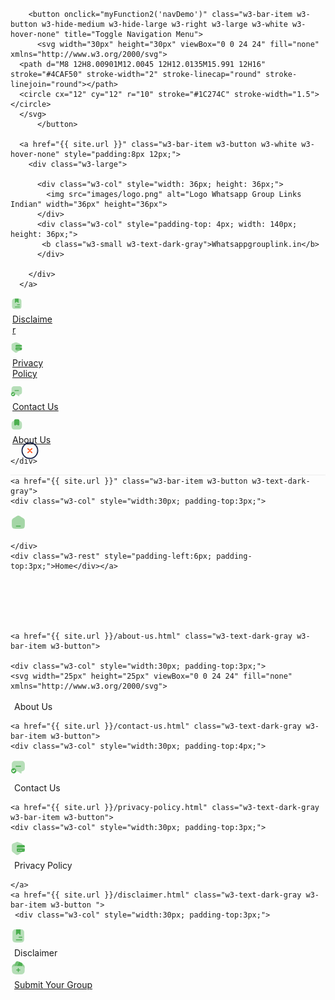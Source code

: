 <!-- Navbar -->
<div class="w3-row w3-white w3-border-bottom w3-border-light-gray" style="padding: 6px 0px;  z-index: 3;">
    <div class="w3-content w3-bar w3-white w3-left-align w3-large" style="max-width: 1100px;">
      

        <button onclick="myFunction2('navDemo')" class="w3-bar-item w3-button w3-hide-medium w3-hide-large w3-right w3-large w3-white w3-hover-none" title="Toggle Navigation Menu">
          <svg width="30px" height="30px" viewBox="0 0 24 24" fill="none" xmlns="http://www.w3.org/2000/svg">
      <path d="M8 12H8.00901M12.0045 12H12.0135M15.991 12H16" stroke="#4CAF50" stroke-width="2" stroke-linecap="round" stroke-linejoin="round"></path>
      <circle cx="12" cy="12" r="10" stroke="#1C274C" stroke-width="1.5"></circle>
      </svg>
          </button>
     
      <a href="{{ site.url }}" class="w3-bar-item w3-button w3-white w3-hover-none" style="padding:8px 12px;">
        <div class="w3-large">

          <div class="w3-col" style="width: 36px; height: 36px;">
            <img src="images/logo.png" alt="Logo Whatsapp Group Links Indian" width="36px" height="36px">
          </div>
          <div class="w3-col" style="padding-top: 4px; width: 140px; height: 36px;">
           <b class="w3-small w3-text-dark-gray">Whatsappgrouplink.in</b>
          </div>
         
        </div>
      </a>




      


     
     

      
<div class="w3-hide-small w3-bar-item w3-right w3-small" style="margin-top:7px;">
       <a href="{{ site.url }}/disclaimer.html"class="w3-hover-text-green">
       <div class="w3-col" style="width:20px;"><svg width="20px" height="20px" viewBox="0 0 24 24" fill="none" xmlns="http://www.w3.org/2000/svg">
<path opacity="0.4" d="M21 7V17C21 20 19.5 22 16 22H8C4.5 22 3 20 3 17V7C3 4 4.5 2 8 2H16C19.5 2 21 4 21 7Z" fill="#4caf50"></path>
<path d="M15.5 2V9.85999C15.5 10.3 14.98 10.52 14.66 10.23L12.34 8.09C12.15 7.91 11.85 7.91 11.66 8.09L9.34003 10.23C9.02003 10.53 8.5 10.3 8.5 9.85999V2H15.5Z" fill="#4caf50"></path>
<path d="M17.5 14.75H13.25C12.84 14.75 12.5 14.41 12.5 14C12.5 13.59 12.84 13.25 13.25 13.25H17.5C17.91 13.25 18.25 13.59 18.25 14C18.25 14.41 17.91 14.75 17.5 14.75Z" fill="#4caf50"></path>
<path d="M17.5 18.75H9C8.59 18.75 8.25 18.41 8.25 18C8.25 17.59 8.59 17.25 9 17.25H17.5C17.91 17.25 18.25 17.59 18.25 18C18.25 18.41 17.91 18.75 17.5 18.75Z" fill="#4caf50"></path>
</svg></div>
        <div class="w3-col" style="padding:3px; width:65px;"> Disclaimer </div> </a>
      </div>
 <div class="w3-hide-small w3-bar-item w3-right w3-small" style="margin-top:7px;">
       <a href="{{ site.url }}/privacy-policy.html"class="w3-hover-text-green">
       <div class="w3-col" style="width:20px;"><svg width="20px" height="20px" viewBox="0 0 24 24" fill="none" xmlns="http://www.w3.org/2000/svg">
<path opacity="0.4" d="M9.41977 2.15994L3.91977 4.21994C2.86977 4.60994 2.00977 5.85993 2.00977 6.97993V15.0799C2.00977 15.8899 2.53977 16.9599 3.18977 17.4399L8.68977 21.5499C9.65977 22.2799 11.2498 22.2799 12.2198 21.5499L17.7198 17.4399C18.3698 16.9499 18.8998 15.8899 18.8998 15.0799V6.97993C18.8998 5.85993 18.0398 4.60994 16.9898 4.21994L11.4898 2.15994C10.9198 1.94994 9.98977 1.94994 9.41977 2.15994Z" fill="#4caf50"></path>
<path d="M19.2601 6.75977H12.4102C12.2102 6.75977 12.0201 6.76978 11.8401 6.76978C10.1201 6.86978 9.66016 7.49978 9.66016 9.45978V9.84978C9.66016 10.264 9.99594 10.5998 10.4102 10.5998H21.2502C21.6644 10.5998 22.0002 10.264 22.0002 9.84978V9.45978C22.0002 7.29978 21.4501 6.75977 19.2601 6.75977Z" fill="#4caf50"></path>
<path d="M10.4199 11.7002C10.0057 11.7002 9.66992 12.036 9.66992 12.4502V14.5402C9.66992 16.7002 10.2199 17.2502 12.4099 17.2502H19.2599C21.4099 17.2502 21.9799 16.7302 21.9999 14.6602V12.4502C21.9999 12.036 21.6641 11.7002 21.2499 11.7002H10.4199ZM13.2699 15.4702H12.0199C11.7199 15.4702 11.4799 15.2302 11.4799 14.9302C11.4799 14.6302 11.7199 14.3902 12.0199 14.3902H13.2699C13.5699 14.3902 13.8099 14.6302 13.8099 14.9302C13.8099 15.2302 13.5699 15.4702 13.2699 15.4702ZM17.3199 15.4702H14.8299C14.5299 15.4702 14.2899 15.2302 14.2899 14.9302C14.2899 14.6302 14.5299 14.3902 14.8299 14.3902H17.3199C17.6199 14.3902 17.8599 14.6302 17.8599 14.9302C17.8699 15.2302 17.6199 15.4702 17.3199 15.4702Z" fill="#4caf50"></path>
</svg></div>
        <div class="w3-col" style="padding:3px; width:90px;"> Privacy Policy </div> </a>
      </div>
 <div class="w3-hide-small w3-bar-item w3-right w3-small" style="margin-top:7px;">
       <a href="{{ site.url }}/contact-us.html"class="w3-hover-text-green">
       <div class="w3-col" style="width:20px;"><svg width="20px" height="20px" viewBox="0 0 24 24" fill="none" xmlns="http://www.w3.org/2000/svg">
<path opacity="0.4" d="M22 7.43018V13.4302C22 14.9302 21.5 16.1802 20.62 17.0602C19.75 17.9302 18.5 18.4302 17 18.4302V20.5602C17 21.3602 16.11 21.8402 15.45 21.4002L11 18.4302H8.88C8.96 18.1302 9 17.8202 9 17.5002C9 16.4802 8.61 15.5402 7.97 14.8302C7.25 14.0102 6.18 13.5002 5 13.5002C3.88 13.5002 2.86 13.9602 2.13 14.7102C2.04 14.3102 2 13.8802 2 13.4302V7.43018C2 4.43018 4 2.43018 7 2.43018H17C20 2.43018 22 4.43018 22 7.43018Z" fill="#4CAF50"></path>
<path d="M15.5 11.25H8.5C8.09 11.25 7.75 10.91 7.75 10.5C7.75 10.09 8.09 9.75 8.5 9.75H15.5C15.91 9.75 16.25 10.09 16.25 10.5C16.25 10.91 15.91 11.25 15.5 11.25Z" fill="#4caf50"></path>
<path d="M5 13.5C2.79 13.5 1 15.29 1 17.5C1 18.25 1.20999 18.96 1.57999 19.56C2.26999 20.72 3.54 21.5 5 21.5C6.46 21.5 7.73001 20.72 8.42001 19.56C8.79001 18.96 9 18.25 9 17.5C9 15.29 7.21 13.5 5 13.5ZM6.97 17.17L4.84 19.14C4.7 19.27 4.50999 19.34 4.32999 19.34C4.13999 19.34 3.94999 19.27 3.79999 19.12L2.81 18.13C2.52 17.84 2.52 17.36 2.81 17.07C3.1 16.78 3.58 16.78 3.87 17.07L4.35001 17.55L5.95001 16.07C6.25001 15.79 6.73001 15.81 7.01001 16.11C7.29001 16.41 7.27 16.89 6.97 17.17Z" fill="#4caf50"></path>
</svg></div>
        <div class="w3-col" style="padding:3px; width:75px;"> Contact Us </div> </a>
      </div>
<div class="w3-hide-small w3-bar-item w3-right w3-small" style="margin-top:7px;">
       <a href="{{ site.url }}/about-us.html" class="w3-hover-text-green">
       <div class="w3-col" style="width:20px;"><svg width="20px" height="20px" viewBox="0 0 24 24" fill="none" xmlns="http://www.w3.org/2000/svg">
<path d="M17 4.96V12.08C17 14.07 15.59 14.84 13.86 13.8L12.54 13C12.24 12.82 11.76 12.82 11.46 13L10.14 13.8C8.41 14.84 7 14.07 7 12.08V4.99C7.01 3 8.01 2 10 2H14C15.98 2 16.98 2.99 17 4.96Z" fill="#4caf50"/>
<path opacity="0.4" d="M22 11.9V14.93C22 19.98 20 22 15 22H9C4 22 2 19.98 2 14.93V11.9C2 7.65996 3.41 5.55996 6.82 4.98996H7V12.08C7 14.07 8.41 14.84 10.14 13.8L11.46 13C11.76 12.82 12.24 12.82 12.54 13L13.86 13.8C15.59 14.84 17 14.07 17 12.08V4.95996C20.54 5.47996 22 7.58996 22 11.9Z" fill="#4caf50"/>
</svg></div>
       <div class="w3-col" style="padding:3px; width:65px;"> About Us </div></a>
      </div>

      
    </div>


  </div>
  <div id="navDemo" class="w3-display-container w3-bar-block w3-hide-large w3-hide-medium w3-large w3-hide w3-white" style="border-top: 2px solid #f5f5f5;">

<div onclick="myFunction2('navDemo')" class="w3-display-topright w3-white" style="padding:8px 16px; z-index:100; margin-top:-63px;">
<svg width="30px" height="30px" viewBox="0 0 24 24" fill="none" xmlns="http://www.w3.org/2000/svg">
<circle cx="12" cy="12" r="10" stroke="#1C274C" stroke-width="1.5"/>
<path d="M14.5 9.50002L9.5 14.5M9.49998 9.5L14.5 14.5" stroke="#ff5722" stroke-width="1.5" stroke-linecap="round"/>
</svg>
</div>

    <a href="{{ site.url }}" class="w3-bar-item w3-button w3-text-dark-gray">
    <div class="w3-col" style="width:30px; padding-top:3px;">
    
<svg width="25px" height="25px" viewBox="0 0 24 24" fill="none" xmlns="http://www.w3.org/2000/svg">
<path opacity="0.5" d="M2 12.2039C2 9.91549 2 8.77128 2.5192 7.82274C3.0384 6.87421 3.98695 6.28551 5.88403 5.10813L7.88403 3.86687C9.88939 2.62229 10.8921 2 12 2C13.1079 2 14.1106 2.62229 16.116 3.86687L18.116 5.10812C20.0131 6.28551 20.9616 6.87421 21.4808 7.82274C22 8.77128 22 9.91549 22 12.2039V13.725C22 17.6258 22 19.5763 20.8284 20.7881C19.6569 22 17.7712 22 14 22H10C6.22876 22 4.34315 22 3.17157 20.7881C2 19.5763 2 17.6258 2 13.725V12.2039Z" fill="#4caf50"/>
<path d="M9 17.25C8.58579 17.25 8.25 17.5858 8.25 18C8.25 18.4142 8.58579 18.75 9 18.75H15C15.4142 18.75 15.75 18.4142 15.75 18C15.75 17.5858 15.4142 17.25 15 17.25H9Z" fill="#4caf50"/>
</svg>

    </div>
    <div class="w3-rest" style="padding-left:6px; padding-top:3px;">Home</div></a>

 
         



    <a href="{{ site.url }}/about-us.html" class="w3-text-dark-gray w3-bar-item w3-button">
    
    <div class="w3-col" style="width:30px; padding-top:3px;">
    <svg width="25px" height="25px" viewBox="0 0 24 24" fill="none" xmlns="http://www.w3.org/2000/svg">
<path d="M17 4.96V12.08C17 14.07 15.59 14.84 13.86 13.8L12.54 13C12.24 12.82 11.76 12.82 11.46 13L10.14 13.8C8.41 14.84 7 14.07 7 12.08V4.99C7.01 3 8.01 2 10 2H14C15.98 2 16.98 2.99 17 4.96Z" fill="#4caf50"/>
<path opacity="0.4" d="M22 11.9V14.93C22 19.98 20 22 15 22H9C4 22 2 19.98 2 14.93V11.9C2 7.65996 3.41 5.55996 6.82 4.98996H7V12.08C7 14.07 8.41 14.84 10.14 13.8L11.46 13C11.76 12.82 12.24 12.82 12.54 13L13.86 13.8C15.59 14.84 17 14.07 17 12.08V4.95996C20.54 5.47996 22 7.58996 22 11.9Z" fill="#4caf50"/>
</svg></div>
    <div class="w3-rest" style="padding-left:6px; padding-top:3px;">About Us</div>
    </a>

    <a href="{{ site.url }}/contact-us.html" class="w3-text-dark-gray w3-bar-item w3-button">
    <div class="w3-col" style="width:30px; padding-top:4px;">
<svg width="25px" height="25px" viewBox="0 0 24 24" fill="none" xmlns="http://www.w3.org/2000/svg">
<path opacity="0.4" d="M22 7.43018V13.4302C22 14.9302 21.5 16.1802 20.62 17.0602C19.75 17.9302 18.5 18.4302 17 18.4302V20.5602C17 21.3602 16.11 21.8402 15.45 21.4002L11 18.4302H8.88C8.96 18.1302 9 17.8202 9 17.5002C9 16.4802 8.61 15.5402 7.97 14.8302C7.25 14.0102 6.18 13.5002 5 13.5002C3.88 13.5002 2.86 13.9602 2.13 14.7102C2.04 14.3102 2 13.8802 2 13.4302V7.43018C2 4.43018 4 2.43018 7 2.43018H17C20 2.43018 22 4.43018 22 7.43018Z" fill="#4CAF50"/>
<path d="M15.5 11.25H8.5C8.09 11.25 7.75 10.91 7.75 10.5C7.75 10.09 8.09 9.75 8.5 9.75H15.5C15.91 9.75 16.25 10.09 16.25 10.5C16.25 10.91 15.91 11.25 15.5 11.25Z" fill="#4caf50"/>
<path d="M5 13.5C2.79 13.5 1 15.29 1 17.5C1 18.25 1.20999 18.96 1.57999 19.56C2.26999 20.72 3.54 21.5 5 21.5C6.46 21.5 7.73001 20.72 8.42001 19.56C8.79001 18.96 9 18.25 9 17.5C9 15.29 7.21 13.5 5 13.5ZM6.97 17.17L4.84 19.14C4.7 19.27 4.50999 19.34 4.32999 19.34C4.13999 19.34 3.94999 19.27 3.79999 19.12L2.81 18.13C2.52 17.84 2.52 17.36 2.81 17.07C3.1 16.78 3.58 16.78 3.87 17.07L4.35001 17.55L5.95001 16.07C6.25001 15.79 6.73001 15.81 7.01001 16.11C7.29001 16.41 7.27 16.89 6.97 17.17Z" fill="#4caf50"/>
</svg>
    </div>
    <div class="w3-rest" style="padding-left:6px; padding-top:3px;">Contact Us</div>
    </a>

    <a href="{{ site.url }}/privacy-policy.html" class="w3-text-dark-gray w3-bar-item w3-button">
    <div class="w3-col" style="width:30px; padding-top:3px;">
<svg width="25px" height="25px" viewBox="0 0 24 24" fill="none" xmlns="http://www.w3.org/2000/svg">
<path opacity="0.4" d="M9.41977 2.15994L3.91977 4.21994C2.86977 4.60994 2.00977 5.85993 2.00977 6.97993V15.0799C2.00977 15.8899 2.53977 16.9599 3.18977 17.4399L8.68977 21.5499C9.65977 22.2799 11.2498 22.2799 12.2198 21.5499L17.7198 17.4399C18.3698 16.9499 18.8998 15.8899 18.8998 15.0799V6.97993C18.8998 5.85993 18.0398 4.60994 16.9898 4.21994L11.4898 2.15994C10.9198 1.94994 9.98977 1.94994 9.41977 2.15994Z" fill="#4caf50"/>
<path d="M19.2601 6.75977H12.4102C12.2102 6.75977 12.0201 6.76978 11.8401 6.76978C10.1201 6.86978 9.66016 7.49978 9.66016 9.45978V9.84978C9.66016 10.264 9.99594 10.5998 10.4102 10.5998H21.2502C21.6644 10.5998 22.0002 10.264 22.0002 9.84978V9.45978C22.0002 7.29978 21.4501 6.75977 19.2601 6.75977Z" fill="#4caf50"/>
<path d="M10.4199 11.7002C10.0057 11.7002 9.66992 12.036 9.66992 12.4502V14.5402C9.66992 16.7002 10.2199 17.2502 12.4099 17.2502H19.2599C21.4099 17.2502 21.9799 16.7302 21.9999 14.6602V12.4502C21.9999 12.036 21.6641 11.7002 21.2499 11.7002H10.4199ZM13.2699 15.4702H12.0199C11.7199 15.4702 11.4799 15.2302 11.4799 14.9302C11.4799 14.6302 11.7199 14.3902 12.0199 14.3902H13.2699C13.5699 14.3902 13.8099 14.6302 13.8099 14.9302C13.8099 15.2302 13.5699 15.4702 13.2699 15.4702ZM17.3199 15.4702H14.8299C14.5299 15.4702 14.2899 15.2302 14.2899 14.9302C14.2899 14.6302 14.5299 14.3902 14.8299 14.3902H17.3199C17.6199 14.3902 17.8599 14.6302 17.8599 14.9302C17.8699 15.2302 17.6199 15.4702 17.3199 15.4702Z" fill="#4caf50"/>
</svg>
    </div>
    <div class="w3-rest" style="padding-left:6px; padding-top:3px;">Privacy Policy</div>
    
    </a>
    <a href="{{ site.url }}/disclaimer.html" class="w3-text-dark-gray w3-bar-item w3-button ">
     <div class="w3-col" style="width:30px; padding-top:3px;">
<svg width="25px" height="25px" viewBox="0 0 24 24" fill="none" xmlns="http://www.w3.org/2000/svg">
<path opacity="0.4" d="M21 7V17C21 20 19.5 22 16 22H8C4.5 22 3 20 3 17V7C3 4 4.5 2 8 2H16C19.5 2 21 4 21 7Z" fill="#4caf50"/>
<path d="M15.5 2V9.85999C15.5 10.3 14.98 10.52 14.66 10.23L12.34 8.09C12.15 7.91 11.85 7.91 11.66 8.09L9.34003 10.23C9.02003 10.53 8.5 10.3 8.5 9.85999V2H15.5Z" fill="#4caf50"/>
<path d="M17.5 14.75H13.25C12.84 14.75 12.5 14.41 12.5 14C12.5 13.59 12.84 13.25 13.25 13.25H17.5C17.91 13.25 18.25 13.59 18.25 14C18.25 14.41 17.91 14.75 17.5 14.75Z" fill="#4caf50"/>
<path d="M17.5 18.75H9C8.59 18.75 8.25 18.41 8.25 18C8.25 17.59 8.59 17.25 9 17.25H17.5C17.91 17.25 18.25 17.59 18.25 18C18.25 18.41 17.91 18.75 17.5 18.75Z" fill="#4caf50"/>
</svg>
    </div>
    <div class="w3-rest" style="padding-left:6px; padding-top:3px;">Disclaimer</div>
    </a>
     <a href="{{ site.url }}/submit.html" class="w3-text-dark-gray w3-bar-item w3-button ">
      <div class="w3-col" style="width:30px; padding-top:3px;">
<svg width="25px" height="25px" viewBox="0 0 24 24" fill="none" xmlns="http://www.w3.org/2000/svg">
<path opacity="0.8" d="M12.8992 2.52009L12.8692 2.59009L9.96922 9.32009H7.11922C6.43922 9.32009 5.79922 9.45009 5.19922 9.71009L6.94922 5.53009L6.98922 5.44009L7.04922 5.28009C7.07922 5.21009 7.09922 5.15009 7.12922 5.10009C8.43922 2.07009 9.91922 1.38009 12.8992 2.52009Z" fill="#4caf50"/>
<path d="M18.2907 9.52002C17.8407 9.39002 17.3707 9.32002 16.8807 9.32002H9.9707L12.8707 2.59002L12.9007 2.52002C13.0407 2.57002 13.1907 2.64002 13.3407 2.69002L15.5507 3.62002C16.7807 4.13002 17.6407 4.66002 18.1707 5.30002C18.2607 5.42002 18.3407 5.53002 18.4207 5.66002C18.5107 5.80002 18.5807 5.94002 18.6207 6.09002C18.6607 6.18002 18.6907 6.26002 18.7107 6.35002C18.9707 7.20002 18.8107 8.23002 18.2907 9.52002Z" fill="#4caf50"/>
<path opacity="0.4" d="M21.7602 14.1998V16.1498C21.7602 16.3498 21.7502 16.5498 21.7402 16.7398C21.5502 20.2398 19.6002 21.9998 15.9002 21.9998H8.10023C7.85023 21.9998 7.62023 21.9798 7.39023 21.9498C4.21023 21.7398 2.51023 20.0398 2.29023 16.8598C2.26023 16.6198 2.24023 16.3898 2.24023 16.1498V14.1998C2.24023 12.1898 3.46023 10.4598 5.20023 9.70982C5.80023 9.44982 6.44023 9.31982 7.12023 9.31982H16.8802C17.3702 9.31982 17.8402 9.38982 18.2902 9.51982C20.2902 10.1298 21.7602 11.9898 21.7602 14.1998Z" fill="#4caf50"/>
<path opacity="0.6" d="M6.95023 5.52979L5.20023 9.70978C3.46023 10.4598 2.24023 12.1898 2.24023 14.1998V11.2698C2.24023 8.42979 4.26023 6.05979 6.95023 5.52979Z" fill="#4caf50"/>
<path opacity="0.6" d="M21.7591 11.2698V14.1998C21.7591 11.9898 20.2891 10.1298 18.2891 9.51984C18.8091 8.22984 18.9691 7.19984 18.7091 6.34984C18.6891 6.25984 18.6591 6.17984 18.6191 6.08984C20.4891 7.05984 21.7591 9.02984 21.7591 11.2698Z" fill="#4caf50"/>
<path d="M14.5 14.69H12.75V13C12.75 12.59 12.41 12.25 12 12.25C11.59 12.25 11.25 12.59 11.25 13V14.69H9.5C9.09 14.69 8.75 15.03 8.75 15.44C8.75 15.85 9.09 16.19 9.5 16.19H11.25V18C11.25 18.41 11.59 18.75 12 18.75C12.41 18.75 12.75 18.41 12.75 18V16.19H14.5C14.91 16.19 15.25 15.85 15.25 15.44C15.25 15.03 14.91 14.69 14.5 14.69Z" fill="#4caf50"/>
</svg>
    </div>
    <div class="w3-rest" style="padding-left:6px; padding-top:3px;">Submit Your Group</div>
     </a>
  </div>